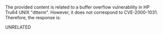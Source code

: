The provided content is related to a buffer overflow vulnerability in HP Tru64 UNIX "dtterm". However, it does not correspond to CVE-2000-1031. Therefore, the response is:

UNRELATED